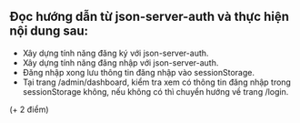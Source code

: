 ## Đọc hướng dẫn từ json-server-auth và thực hiện nội dung sau:

- Xây dựng tính năng đăng ký với json-server-auth.
- Xây dựng tính năng đăng nhập với json-server-auth.
- Đăng nhập xong lưu thông tin đăng nhập vào sessionStorage.
- Tại trang /admin/dashboard, kiểm tra xem có thông tin đăng nhập trong sessionStorage không, nếu không có thì chuyển hướng về trang /login.

(+ 2 điểm)
